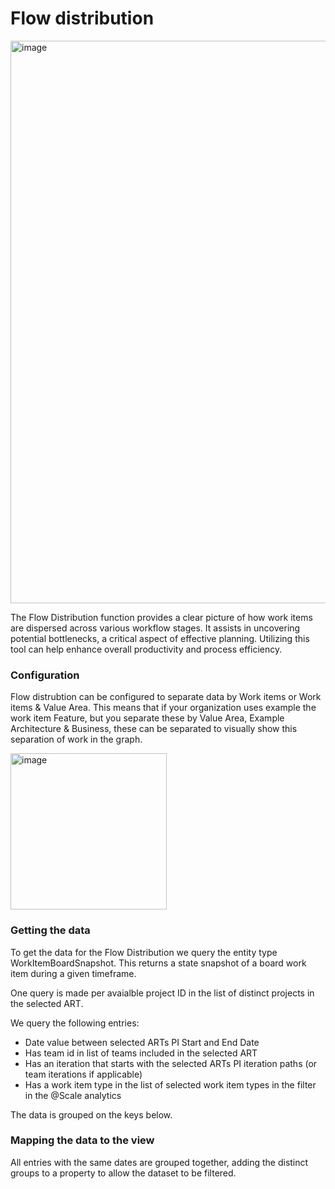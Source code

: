 # Flow distribution 
<img width="900" alt="image" src="https://github.com/solidify/scale/assets/83336871/d7c3a2d3-1722-4e0b-8788-8e91c64211d4">

The Flow Distribution function provides a clear picture of how work items are dispersed across various workflow stages. It assists in uncovering potential bottlenecks, a critical aspect of effective planning. Utilizing this tool can help enhance overall productivity and process efficiency.

### Configuration
Flow distrubtion can be configured to separate data by Work items or Work items & Value Area. This means that if your organization uses example the work item Feature, but you separate these by Value Area, Example Architecture & Business, these can be separated to visually show this separation of work in the graph.

<img width="250" alt="image" src="https://github.com/solidify/scale/assets/83336871/b4908deb-0ad6-40bf-b57c-67e46f3c012f">


### Getting the data 

To get the data for the Flow Distribution we query the entity type WorkItemBoardSnapshot. This returns a state snapshot of a board work item during a given timeframe. 

One query is made per avaialble project ID in the list of distinct projects in the selected ART. 

We query the following entries: 

- Date value between selected ARTs PI Start and End Date
- Has team id in list of teams included in the selected ART
- Has an iteration that starts with the selected ARTs PI iteration paths (or team iterations if applicable)
- Has a work item type in the list of selected work item types in the filter in the @Scale analytics   

The data is grouped on the keys below. 

### Mapping the data to the view

All entries with the same dates are grouped together, adding the distinct groups to a property to allow the dataset to be filtered.


